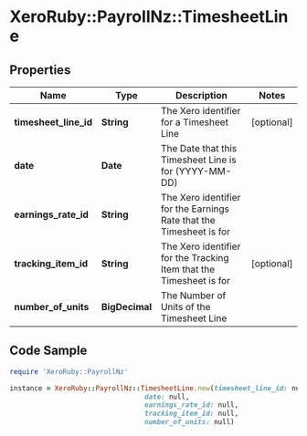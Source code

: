 # XeroRuby::PayrollNz::TimesheetLine

## Properties

Name | Type | Description | Notes
------------ | ------------- | ------------- | -------------
**timesheet_line_id** | **String** | The Xero identifier for a Timesheet Line | [optional] 
**date** | **Date** | The Date that this Timesheet Line is for (YYYY-MM-DD) | 
**earnings_rate_id** | **String** | The Xero identifier for the Earnings Rate that the Timesheet is for | 
**tracking_item_id** | **String** | The Xero identifier for the Tracking Item that the Timesheet is for | [optional] 
**number_of_units** | **BigDecimal** | The Number of Units of the Timesheet Line | 

## Code Sample

```ruby
require 'XeroRuby::PayrollNz'

instance = XeroRuby::PayrollNz::TimesheetLine.new(timesheet_line_id: null,
                                 date: null,
                                 earnings_rate_id: null,
                                 tracking_item_id: null,
                                 number_of_units: null)
```


